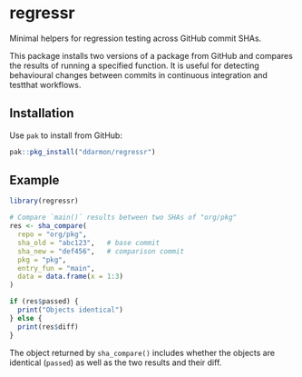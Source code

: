 # regressr

Minimal helpers for regression testing across GitHub commit SHAs.

This package installs two versions of a package from GitHub and compares the
results of running a specified function. It is useful for detecting behavioural
changes between commits in continuous integration and testthat workflows.

## Installation

Use `pak` to install from GitHub:

```r
pak::pkg_install("ddarmon/regressr")
```

## Example

```r
library(regressr)

# Compare `main()` results between two SHAs of "org/pkg"
res <- sha_compare(
  repo = "org/pkg",
  sha_old = "abc123",   # base commit
  sha_new = "def456",   # comparison commit
  pkg = "pkg",
  entry_fun = "main",
  data = data.frame(x = 1:3)
)

if (res$passed) {
  print("Objects identical")
} else {
  print(res$diff)
}
```

The object returned by `sha_compare()` includes whether the objects are
identical (`passed`) as well as the two results and their diff.
